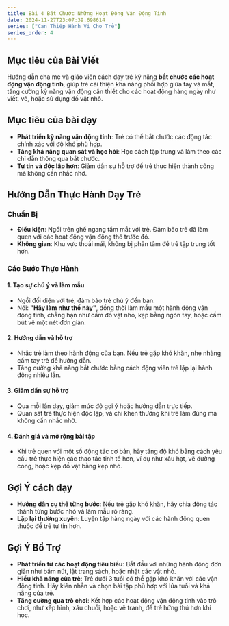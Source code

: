 ```yaml
---
title: Bài 4 Bắt Chước Những Hoạt Động Vận Động Tinh 
date: 2024-11-27T23:07:39.698614
series: ["Can Thiệp Hành Vi Cho Trẻ"] 
series_order: 4
---
```


## Mục tiêu của Bài Viết  

Hướng dẫn cha mẹ và giáo viên cách dạy trẻ kỹ năng **bắt chước các hoạt động vận động tinh**, giúp trẻ cải thiện khả năng phối hợp giữa tay và mắt, tăng cường kỹ năng vận động cần thiết cho các hoạt động hàng ngày như viết, vẽ, hoặc sử dụng đồ vật nhỏ.  

## Mục tiêu của bài dạy  

- **Phát triển kỹ năng vận động tinh**: Trẻ có thể bắt chước các động tác chính xác với độ khó phù hợp.  
- **Tăng khả năng quan sát và học hỏi**: Học cách tập trung và làm theo các chỉ dẫn thông qua bắt chước.  
- **Tự tin và độc lập hơn**: Giảm dần sự hỗ trợ để trẻ thực hiện thành công mà không cần nhắc nhở.  

## Hướng Dẫn Thực Hành Dạy Trẻ  

### Chuẩn Bị  

- **Điều kiện**: Ngồi trên ghế ngang tầm mắt với trẻ. Đảm bảo trẻ đã làm quen với các hoạt động vận động thô trước đó.  
- **Không gian**: Khu vực thoải mái, không bị phân tâm để trẻ tập trung tốt hơn.  

### Các Bước Thực Hành  

#### 1. Tạo sự chú ý và làm mẫu  
- Ngồi đối diện với trẻ, đảm bảo trẻ chú ý đến bạn.  
- Nói: **"Hãy làm như thế này"**, đồng thời làm mẫu một hành động vận động tinh, chẳng hạn như cầm đồ vật nhỏ, kẹp bằng ngón tay, hoặc cầm bút vẽ một nét đơn giản.  

#### 2. Hướng dẫn và hỗ trợ  
- Nhắc trẻ làm theo hành động của bạn. Nếu trẻ gặp khó khăn, nhẹ nhàng cầm tay trẻ để hướng dẫn.  
- Tăng cường khả năng bắt chước bằng cách động viên trẻ lặp lại hành động nhiều lần.  

#### 3. Giảm dần sự hỗ trợ  
- Qua mỗi lần dạy, giảm mức độ gợi ý hoặc hướng dẫn trực tiếp.  
- Quan sát trẻ thực hiện độc lập, và chỉ khen thưởng khi trẻ làm đúng mà không cần nhắc nhở.  

#### 4. Đánh giá và mở rộng bài tập  
- Khi trẻ quen với một số động tác cơ bản, hãy tăng độ khó bằng cách yêu cầu trẻ thực hiện các thao tác tinh tế hơn, ví dụ như xâu hạt, vẽ đường cong, hoặc kẹp đồ vật bằng kẹp nhỏ.  

## Gợi Ý cách dạy  

- **Hướng dẫn cụ thể từng bước**: Nếu trẻ gặp khó khăn, hãy chia động tác thành từng bước nhỏ và làm mẫu rõ ràng.  
- **Lặp lại thường xuyên**: Luyện tập hàng ngày với các hành động quen thuộc để trẻ tự tin hơn.  

## Gợi Ý Bổ Trợ  

- **Phát triển từ các hoạt động tiêu biểu**: Bắt đầu với những hành động đơn giản như bấm nút, lật trang sách, hoặc nhặt các vật nhỏ.  
- **Hiểu khả năng của trẻ**: Trẻ dưới 3 tuổi có thể gặp khó khăn với các vận động tinh. Hãy kiên nhẫn và chọn bài tập phù hợp với lứa tuổi và khả năng của trẻ.  
- **Tăng cường qua trò chơi**: Kết hợp các hoạt động vận động tinh vào trò chơi, như xếp hình, xâu chuỗi, hoặc vẽ tranh, để trẻ hứng thú hơn khi học.  





